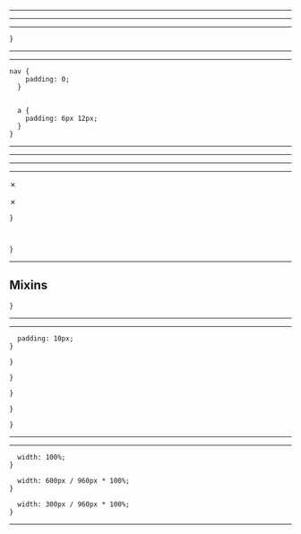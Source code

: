 


-------------





    


    


* * *

---------



    
    }
    


* * *

-------





    nav {
        padding: 0;
      }
    
    
      a {
        padding: 6px 12px;
      }
    }
    


* * *

--------


* * *

-------





✗


✗



    
    }
    

    
    }
    


* * *

Mixins
------



    }
    


* * *

------------------



      padding: 10px;
    }
    
    }
    
    }
    
    }
    
    }
    
    }
    




* * *

---------



      width: 100%;
    }
    
      width: 600px / 960px * 100%;
    }
    
      width: 300px / 960px * 100%;
    }
    


* * *


